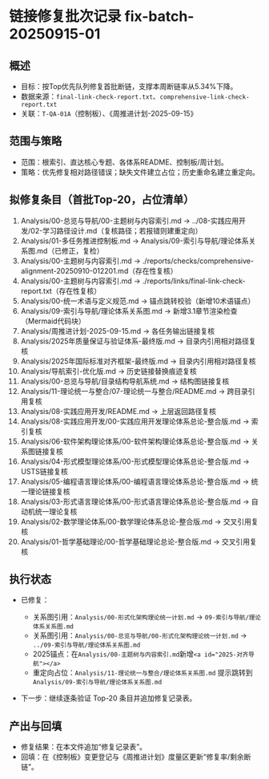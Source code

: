 # 链接修复批次记录 fix-batch-20250915-01

## 概述

- 目标：按Top优先队列修复首批断链，支撑本周断链率从5.34%下降。
- 数据来源：`final-link-check-report.txt`、`comprehensive-link-check-report.txt`
- 关联：`T-QA-01A`（控制板）、《周推进计划-2025-09-15》

## 范围与策略

- 范围：根索引、直达核心专题、各体系README、控制板/周计划。
- 策略：优先修复相对路径错误；缺失文件建立占位；历史重命名建立重定向。

## 拟修复条目（首批Top-20，占位清单）

1) Analysis/00-总览与导航/00-主题树与内容索引.md → ../08-实践应用开发/02-学习路径设计.md（复核路径；若报错则建重定向）
2) Analysis/01-多任务推进控制板.md → Analysis/09-索引与导航/理论体系关系图.md（已修正，复检）
3) Analysis/00-主题树与内容索引.md → ./reports/checks/comprehensive-alignment-20250910-012201.md（存在性复核）
4) Analysis/00-主题树与内容索引.md → ./reports/links/final-link-check-report.txt（存在性复核）
5) Analysis/00-统一术语与定义规范.md → 锚点跳转校验（新增10术语锚点）
6) Analysis/09-索引与导航/理论体系关系图.md → 新增3.1章节渲染检查（Mermaid代码块）
7) Analysis/周推进计划-2025-09-15.md → 各任务输出链接复核
8) Analysis/2025年质量保证与验证体系-最终版.md → 目录内引用相对路径复核
9) Analysis/2025年国际标准对齐框架-最终版.md → 目录内引用相对路径复核
10) Analysis/导航索引-优化版.md → 历史链接替换痕迹复核
11) Analysis/00-总览与导航/目录结构导航系统.md → 结构图链接复核
12) Analysis/11-理论统一与整合/07-理论统一与整合/README.md → 跨目录引用复核
13) Analysis/08-实践应用开发/README.md → 上层返回路径复核
14) Analysis/08-实践应用开发/00-实践应用开发理论体系总论-整合版.md → 索引复核
15) Analysis/06-软件架构理论体系/00-软件架构理论体系总论-整合版.md → 关系图链接复核
16) Analysis/04-形式模型理论体系/00-形式模型理论体系总论-整合版.md → USTS链接复核
17) Analysis/05-编程语言理论体系/00-编程语言理论体系总论-整合版.md → 统一理论链接复核
18) Analysis/03-形式语言理论体系/00-形式语言理论体系总论-整合版.md → 自动机统一理论复核
19) Analysis/02-数学理论体系/00-数学理论体系总论-整合版.md → 交叉引用复核
20) Analysis/01-哲学基础理论/00-哲学基础理论总论-整合版.md → 交叉引用复核

## 执行状态

- 已修复：
  - 关系图引用：`Analysis/00-形式化架构理论统一计划.md` → `09-索引与导航/理论体系关系图.md`
  - 关系图引用：`Analysis/00-总览与导航/00-形式化架构理论统一计划.md` → `../09-索引与导航/理论体系关系图.md`
  - 2025锚点：在`Analysis/00-主题树与内容索引.md`新增`<a id="2025-对齐导航"></a>`
  - 重定向占位：`Analysis/11-理论统一与整合/理论体系关系图.md` 提示跳转到 `Analysis/09-索引与导航/理论体系关系图.md`

- 下一步：继续逐条验证 Top-20 条目并追加修复记录表。

## 产出与回填

- 修复结果：在本文件追加“修复记录表”。
- 回填：在《控制板》变更登记与《周推进计划》度量区更新“修复率/剩余断链”。
